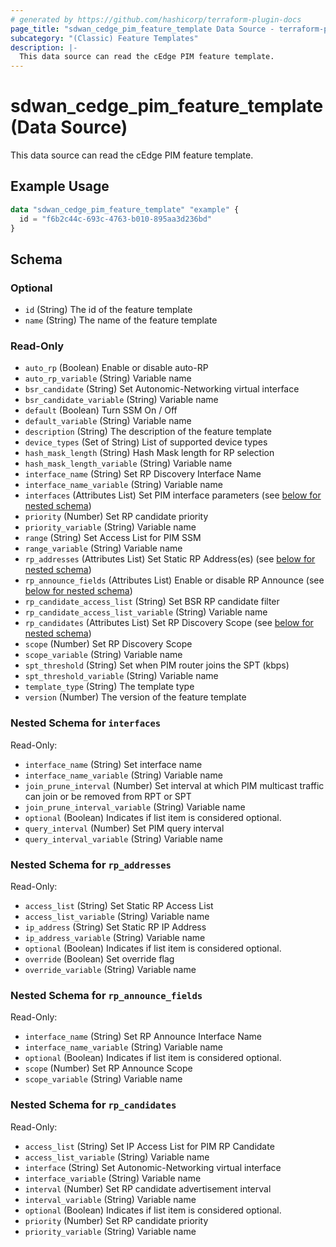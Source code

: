 ```yaml
---
# generated by https://github.com/hashicorp/terraform-plugin-docs
page_title: "sdwan_cedge_pim_feature_template Data Source - terraform-provider-sdwan"
subcategory: "(Classic) Feature Templates"
description: |-
  This data source can read the cEdge PIM feature template.
---
```


# sdwan_cedge_pim_feature_template (Data Source)

This data source can read the cEdge PIM feature template.

## Example Usage

```terraform
data "sdwan_cedge_pim_feature_template" "example" {
  id = "f6b2c44c-693c-4763-b010-895aa3d236bd"
}
```

<!-- schema generated by tfplugindocs -->
## Schema

### Optional

- `id` (String) The id of the feature template
- `name` (String) The name of the feature template

### Read-Only

- `auto_rp` (Boolean) Enable or disable auto-RP
- `auto_rp_variable` (String) Variable name
- `bsr_candidate` (String) Set Autonomic-Networking virtual interface
- `bsr_candidate_variable` (String) Variable name
- `default` (Boolean) Turn SSM On / Off
- `default_variable` (String) Variable name
- `description` (String) The description of the feature template
- `device_types` (Set of String) List of supported device types
- `hash_mask_length` (String) Hash Mask length for RP selection
- `hash_mask_length_variable` (String) Variable name
- `interface_name` (String) Set RP Discovery Interface Name
- `interface_name_variable` (String) Variable name
- `interfaces` (Attributes List) Set PIM interface parameters (see [below for nested schema](#nestedatt--interfaces))
- `priority` (Number) Set RP candidate priority
- `priority_variable` (String) Variable name
- `range` (String) Set Access List for PIM SSM
- `range_variable` (String) Variable name
- `rp_addresses` (Attributes List) Set Static RP Address(es) (see [below for nested schema](#nestedatt--rp_addresses))
- `rp_announce_fields` (Attributes List) Enable or disable RP Announce (see [below for nested schema](#nestedatt--rp_announce_fields))
- `rp_candidate_access_list` (String) Set BSR RP candidate filter
- `rp_candidate_access_list_variable` (String) Variable name
- `rp_candidates` (Attributes List) Set RP Discovery Scope (see [below for nested schema](#nestedatt--rp_candidates))
- `scope` (Number) Set RP Discovery Scope
- `scope_variable` (String) Variable name
- `spt_threshold` (String) Set when PIM router joins the SPT (kbps)
- `spt_threshold_variable` (String) Variable name
- `template_type` (String) The template type
- `version` (Number) The version of the feature template

<a id="nestedatt--interfaces"></a>
### Nested Schema for `interfaces`

Read-Only:

- `interface_name` (String) Set interface name
- `interface_name_variable` (String) Variable name
- `join_prune_interval` (Number) Set interval at which PIM multicast traffic can join or be removed from RPT or SPT
- `join_prune_interval_variable` (String) Variable name
- `optional` (Boolean) Indicates if list item is considered optional.
- `query_interval` (Number) Set PIM query interval
- `query_interval_variable` (String) Variable name


<a id="nestedatt--rp_addresses"></a>
### Nested Schema for `rp_addresses`

Read-Only:

- `access_list` (String) Set Static RP Access List
- `access_list_variable` (String) Variable name
- `ip_address` (String) Set Static RP IP Address
- `ip_address_variable` (String) Variable name
- `optional` (Boolean) Indicates if list item is considered optional.
- `override` (Boolean) Set override flag
- `override_variable` (String) Variable name


<a id="nestedatt--rp_announce_fields"></a>
### Nested Schema for `rp_announce_fields`

Read-Only:

- `interface_name` (String) Set RP Announce Interface Name
- `interface_name_variable` (String) Variable name
- `optional` (Boolean) Indicates if list item is considered optional.
- `scope` (Number) Set RP Announce Scope
- `scope_variable` (String) Variable name


<a id="nestedatt--rp_candidates"></a>
### Nested Schema for `rp_candidates`

Read-Only:

- `access_list` (String) Set IP Access List for PIM RP Candidate
- `access_list_variable` (String) Variable name
- `interface` (String) Set Autonomic-Networking virtual interface
- `interface_variable` (String) Variable name
- `interval` (Number) Set RP candidate advertisement interval
- `interval_variable` (String) Variable name
- `optional` (Boolean) Indicates if list item is considered optional.
- `priority` (Number) Set RP candidate priority
- `priority_variable` (String) Variable name
